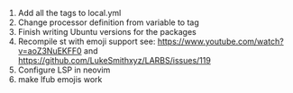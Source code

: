 1. Add all the tags to local.yml
2. Change processor definition from variable to tag
3. Finish writing Ubuntu versions for the packages
4. Recompile st with emoji support see: https://www.youtube.com/watch?v=aoZ3NuEKFF0 and https://github.com/LukeSmithxyz/LARBS/issues/119
5. Configure LSP in neovim
6. make lfub emojis work
